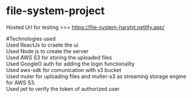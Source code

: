 ﻿# file-system-project     
       
       
Hosted Url for testing >>> https://file-system-harshit.netlify.app/    
         
#Technologies used   
Used ReactJs to craete the ui   
Used Node js to create the server   
Used AWS S3 for storing the uploaded files   
Used GoogleO auth for adding the login functionality    
Used aws-sdk for comunication with s3 bucket   
Used muler for uploading files and multer-s3 as streaming storage engine for AWS S3.   
Used jwt to verify the token of authorized user

